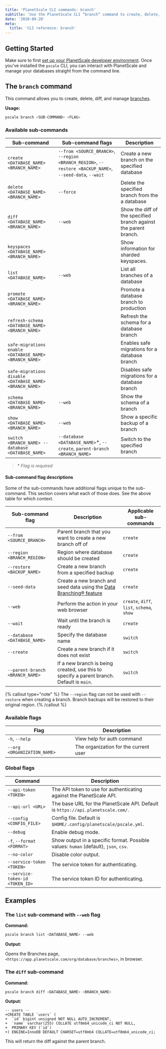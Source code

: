```yaml
---
title: 'PlanetScale CLI commands: branch'
subtitle: 'Use the PlanetScale CLI “branch” command to create, delete, diff, and manage branches from your terminal.'
date: '2020-09-20'
meta:
  title: 'CLI reference: branch'
---
```


## Getting Started

Make sure to first [set up your PlanetScale developer environment](/docs/concepts/planetscale-environment-setup). Once you've installed the `pscale` CLI, you can interact with PlanetScale and manage your databases straight from the command line.

## The `branch` command

This command allows you to create, delete, diff, and manage [branches](/docs/concepts/branching).

**Usage:**

```bash
pscale branch <SUB-COMMAND> <FLAG>
```

### Available sub-commands

| **Sub-command**                                         | **Sub-command flags**                                                                                    | **Description**                                                  |
| ------------------------------------------------------- | -------------------------------------------------------------------------------------------------------- | ---------------------------------------------------------------- |
| `create <DATABASE_NAME> <BRANCH_NAME>`                  | `--from <SOURCE_BRANCH>`, `--region <BRANCH_REGION>`, `--restore <BACKUP_NAME>`, `--seed-data`, `--wait` | Create a new branch on the specified database                    |
| `delete <DATABASE_NAME> <BRANCH_NAME>`                  | `--force`                                                                                                | Delete the specified branch from the a database                  |
| `diff <DATABASE_NAME> <BRANCH_NAME>`                    | `--web`                                                                                                  | Show the diff of the specified branch against the parent branch. |
| `keyspaces <DATABASE_NAME> <BRANCH_NAME>`               |                                                                                                          | Show information for sharded keyspaces.                          |
| `list <DATABASE_NAME>`                                  | `--web`                                                                                                  | List all branches of a database                                  |
| `promote <DATABASE_NAME> <BRANCH_NAME>`                 |                                                                                                          | Promote a database branch to production                          |
| `refresh-schema <DATABASE_NAME> <BRANCH_NAME>`          |                                                                                                          | Refresh the schema for a database branch                         |
| `safe-migrations enable <DATABASE_NAME> <BRANCH_NAME>`  |                                                                                                          | Enables safe migrations for a database branch                    |
| `safe-migrations disable <DATABASE_NAME> <BRANCH_NAME>` |                                                                                                          | Disables safe migrations for a database branch                   |
| `schema <DATABASE_NAME> <BRANCH_NAME>`                  | `--web`                                                                                                  | Show the schema of a branch                                      |
| `show <DATABASE_NAME> <BRANCH_NAME>`                    | `--web`                                                                                                  | Show a specific backup of a branch                               |
| `switch <BRANCH_NAME> --database <DATABASE_NAME>`       | `--database <DATABASE_NAME>`\*, `--create`, `parent-branch <BRANCH_NAME>`                                | Switch to the specified branch                                   |

> \* _Flag is required_

#### Sub-command flag descriptions

Some of the sub-commands have additional flags unique to the sub-command. This section covers what each of those does. See the above table for which context.

| **Sub-command flag**            | **Description**                                                                                       | **Applicable sub-commands**                |
| ------------------------------- | ----------------------------------------------------------------------------------------------------- | ------------------------------------------ |
| `--from <SOURCE_BRANCH>`        | Parent branch that you want to create a new branch off of                                             | `create`                                   |
| `--region <BRANCH_REGION>`      | Region where database should be created                                                               | `create`                                   |
| `--restore <BACKUP_NAME>`       | Create a new branch from a specified backup                                                           | `create`                                   |
| `--seed-data`                   | Create a new branch and seed data using the [Data Branching® feature](/docs/concepts/data-branching) | `create`                                   |
| `--web`                         | Perform the action in your web browser                                                                | `create`, `diff`, `list`, `schema`, `show` |
| `--wait`                        | Wait until the branch is ready                                                                        | `create`                                   |
| `--database <DATABASE_NAME>`    | Specify the database name                                                                             | `switch`                                   |
| `--create`                      | Create a new branch if it does not exist                                                              | `switch`                                   |
| `--parent-branch <BRANCH_NAME>` | If a new branch is being created, use this to specify a parent branch. Default is `main`.             | `switch`                                   |

{% callout type="note" %}
The `--region` flag can not be used with `--restore` when creating a branch. Branch backups will be restored to their original region.
{% /callout %}

### Available flags

| **Flag**                    | **Description**                       |
| --------------------------- | ------------------------------------- |
| `-h`, `--help`              | View help for auth command            |
| `--org <ORGANIZATION_NAME>` | The organization for the current user |

### Global flags

| **Command**                     | **Description**                                                                      |
| ------------------------------- | ------------------------------------------------------------------------------------ |
| `--api-token <TOKEN>`           | The API token to use for authenticating against the PlanetScale API.                 |
| `--api-url <URL>`               | The base URL for the PlanetScale API. Default is `https://api.planetscale.com/`.     |
| `--config <CONFIG_FILE>`        | Config file. Default is `$HOME/.config/planetscale/pscale.yml`.                      |
| `--debug`                       | Enable debug mode.                                                                   |
| `-f`, `--format <FORMAT>`       | Show output in a specific format. Possible values: `human` (default), `json`, `csv`. |
| `--no-color`                    | Disable color output.                                                                |
| `--service-token <TOKEN>`       | The service token for authenticating.                                                |
| `--service-token-id <TOKEN_ID>` | The service token ID for authenticating.                                             |

## Examples

### The `list` sub-command with `--web` flag

**Command:**

```bash
pscale branch list <DATABASE_NAME> --web
```

**Output:**

Opens the Branches page, `<https://app.planetscale.com/org/database/branches>`, in browser.

### The `diff` sub-command

**Command:**

```bash
pscale branch diff <DATABASE_NAME> <BRANCH_NAME>
```

**Output:**

```
-- users --
+CREATE TABLE `users` (
+  `id` bigint unsigned NOT NULL AUTO_INCREMENT,
+  `name` varchar(255) COLLATE utf8mb4_unicode_ci NOT NULL,
+  PRIMARY KEY (`id`)
+) ENGINE=InnoDB DEFAULT CHARSET=utf8mb4 COLLATE=utf8mb4_unicode_ci;
```

This will return the diff against the parent branch.
